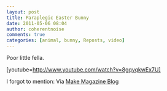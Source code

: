 ```yaml
---
layout: post
title: Paraplegic Easter Bunny
date: 2011-05-06 08:04
author: coherentnoise
comments: true
categories: [animal, bunny, Reposts, video]
---
```

Poor little fella.

[youtube=http://www.youtube.com/watch?v=8gqvqkwEx7U]

I forgot to mention: Via <a title="Child Designs Wheelchair for Bunny Post on the Make Magazine Blog" href="http://blog.makezine.com/archive/2011/05/child-designs-wheelchair-for-bunny.html" target="_blank">Make Magazine Blog</a>
